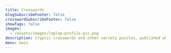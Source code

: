 ```yaml
---
title: Crosswords
blogSubscribeFooter: false
crosswordSubscribeFooter: false
showTags: false
images:
  - /assets/images/loplop-profile-pic.png
description: Cryptic crosswords and other variety puzzles, published whenever I finish writing them. “A mix of easy and diabolical clues.”
menu: main
---
```

